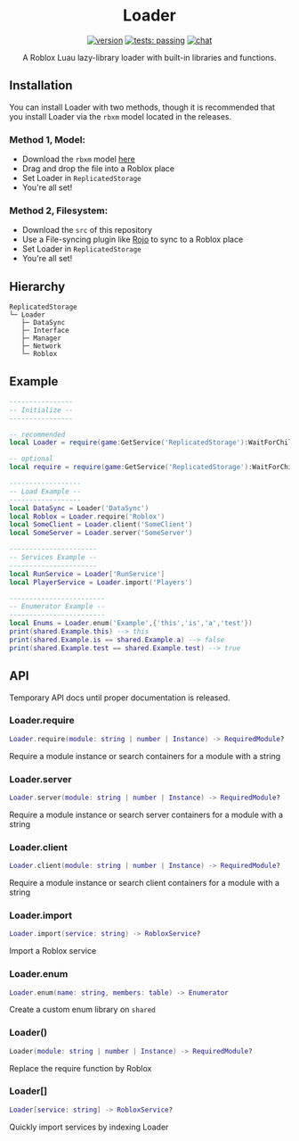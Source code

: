 <div align="center">
<h1>Loader</h1>

[![version](https://img.shields.io/badge/version-v1.0.0-red)](https://github.com/Mullets-Gavin/Loader/releases/tag/v1.0.0) [![tests: passing](https://img.shields.io/badge/tests-passing-brightgreen)](https://github.com/Mullets-Gavin/Loader/tree/master/tests) [![chat](https://img.shields.io/discord/281959162470989834?color=blue)](https://discord.gg/dZYyvBu)

A Roblox Luau lazy-library loader with built-in libraries and functions.
</div>

## Installation
You can install Loader with two methods, though it is recommended that you install Loader via the `rbxm` model located in the releases.

### Method 1, Model:
* Download the `rbxm` model [here](https://github.com/Mullets-Gavin/Loader/releases/tag/v1.0.0)
* Drag and drop the file into a Roblox place
* Set Loader in `ReplicatedStorage`
* You're all set!

### Method 2, Filesystem:
* Download the `src` of this repository
* Use a File-syncing plugin like [Rojo](https://github.com/rojo-rbx/rojo) to sync to a Roblox place
* Set Loader in `ReplicatedStorage`
* You're all set!

## Hierarchy
```
ReplicatedStorage
└─ Loader
   ├─ DataSync
   ├─ Interface
   ├─ Manager
   ├─ Network
   └─ Roblox
```

## Example
```lua
----------------
-- Initialize --
----------------

-- recommended
local Loader = require(game:GetService('ReplicatedStorage'):WaitForChild('Loader'))

-- optional
local require = require(game:GetService('ReplicatedStorage'):WaitForChild('Loader'))

------------------
-- Load Example --
------------------
local DataSync = Loader('DataSync')
local Roblox = Loader.require('Roblox')
local SomeClient = Loader.client('SomeClient')
local SomeServer = Loader.server('SomeServer')

----------------------
-- Services Example --
----------------------
local RunService = Loader['RunService']
local PlayerService = Loader.import('Players')

------------------------
-- Enumerator Example --
------------------------
local Enums = Loader.enum('Example',{'this','is','a','test'})
print(shared.Example.this) --> this
print(shared.Example.is == shared.Example.a) --> false
print(shared.Example.test == shared.Example.test) --> true
```

## API
Temporary API docs until proper documentation is released.

### Loader.require
```lua
Loader.require(module: string | number | Instance) -> RequiredModule?
```
Require a module instance or search containers for a module with a string

### Loader.server
```lua
Loader.server(module: string | number | Instance) -> RequiredModule?
```
Require a module instance or search server containers for a module with a string

### Loader.client
```lua
Loader.client(module: string | number | Instance) -> RequiredModule?
```
Require a module instance or search client containers for a module with a string

### Loader.import
```lua
Loader.import(service: string) -> RobloxService?
```
Import a Roblox service

### Loader.enum
```lua
Loader.enum(name: string, members: table) -> Enumerator
```
Create a custom enum library on `shared`

### Loader()
```lua
Loader(module: string | number | Instance) -> RequiredModule?
```
Replace the require function by Roblox

### Loader[]
```lua
Loader[service: string] -> RobloxService?
```
Quickly import services by indexing Loader